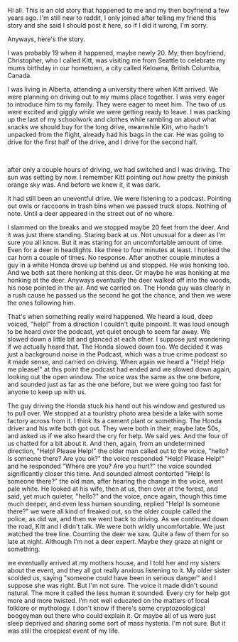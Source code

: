 Hi all.  This is an old story that happened to me and my then boyfriend a few years ago.  I'm still new to reddit, I only joined after telling my friend this story and she said I should post it here, so if I did it wrong, I'm sorry.  

Anyways, here's the story.  

I was probably 19 when it happened, maybe newly 20.  My, then boyfriend, Christopher, who I called Kitt, was visiting me from Seattle to celebrate my mums birthday in our hometown, a city called Kelowna, British Columbia, Canada.  

I was living in Alberta, attending a university there when Kitt arrived.  We were planning on driving out to my mums place together.  I was very eager to introduce him to my family.  They were eager to meet him.  The two of us were excited and giggly while we were getting ready to leave.  I was packing up the last of my schoolwork and clothes while rambling on about what snacks we should buy for the long drive, meanwhile Kitt, who hadn't unpacked from the flight, already had his bags in the car.  He was going to drive for the first half of the drive, and I drive for the second half.  

&#x200B;

after only a couple hours of driving, we had switched and I was driving.  The sun was setting by now.  I remember Kitt pointing out how pretty the pinkish orange sky was.  And before we knew it, it was dark.  

It had still been an uneventful drive.  We were listening to a podcast.  Pointing out owls or raccoons in trash bins when we passed truck stops.  Nothing of note.  Until a deer appeared in the street out of no where.

I slammed on the breaks and we stopped maybe 20 feet from the deer.  And it was just there standing.  Staring back at us.  Not unusual for a deer as I'm sure you all know.  But it was staring for an uncomfortable amount of time.  Even for a deer in headlights.  like three to four minutes at least.  I honked the car horn a couple of times.  No response.  After another couple minutes a guy in a white Honda drove up behind us and stopped.  He was honking too.  And we both sat there honking at this deer.  Or maybe he was honking at me honking at the deer.  Anyways eventually the deer walked off into the woods, his nose pointed in the air.  And we carried on.  The Honda guy was clearly in a rush cause he passed us the second he got the chance, and then we were the ones following him.  

That's when something really weird happened.  We heard a loud, deep voiced, "help!" from a direction I couldn't quite pinpoint.  It was loud enough to be heard over the podcast, yet quiet enough to seem far away.  We slowed down a little bit and glanced at each other.  I suppose just wondering if we actually heard that.  The Honda slowed down too.  We decided it was just a background noise in the Podcast, which was a true crime podcast so it made sense, and carried on driving.  When again we heard a "Help!  Help me please!" at this point the podcast had ended and we slowed down again, looking out the open window.  The voice was the same as the one before, and sounded just as far as the one before, but we were going too fast for anyone to keep up with us.

The guy driving the Honda stuck his hand out his window and gestured us to pull over.  We stopped at a touristry photo area beside a lake with some factory across from it.  I think its a cement plant or something.  The Honda driver and his wife both got out.  They were both in their, maybe late 50s, and asked us if we also heard the cry for help.  We said yes.  And the four of us chatted for a bit about it.  And then, again, from an undetermined direction, "Help!  Please Help!" the older man called out to the voice, "hello?  Is someone there?  Are you ok?" the voice responded "Help!  Please Help!" and he responded "Where are you?  Are you hurt?" the voice sounded significantly closer this time.  And sounded almost contorted "Help!  Is someone there?" the old man, after hearing the change in the voice, went pale white.   He looked at his wife, then at us, then over at the forest, and said, yet much quieter, "hello?" and the voice, once again, though this time much deeper, and even less human sounding, replied "Help!  Is someone there?" we were all kind of freaked out, so the older couple called the police, as did we, and then we went back to driving.  As we continued down the road, Kitt and I didn't talk.  We were both wildly uncomfortable.  We just watched the tree line.  Counting the deer we saw.  Quite a few of them for so late at night.  Although I'm not a deer expert.  Maybe they graze at night or something.  

we eventually arrived at my mothers house, and I told her and my sisters about the event, and they all got really anxious listening to it.  My older sister scolded us, saying "someone could have been in serious danger" and I suppose she was right.  But I'm not sure.  The voice it made didn't sound natural.  The more it called the less human it sounded.  Every cry for help got more and more twisted.  I'm not well educated on the matters of local folklore or mythology.  I don't know if there's some cryptozoological boogeyman out there who could explain it.  Or maybe all of us were just sleep deprived and sharing some sort of mass hysteria. I'm not sure.  But it was still the creepiest event of my life.